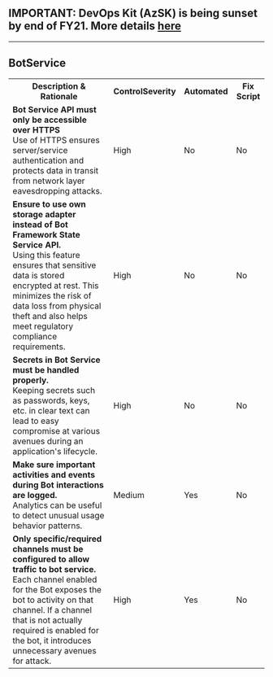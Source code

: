 ## IMPORTANT: DevOps Kit (AzSK) is being sunset by end of FY21. More details [here](/ReleaseNotes/AzSKSunsetNotice.md)
----------------------------------------------

<html>
<head>

</head><body>
<H2>BotService</H2><table><tr><th>Description & Rationale</th><th>ControlSeverity</th><th>Automated</th><th>Fix Script</th></tr><tr><td><b>Bot Service API must only be accessible over HTTPS</b><br/>Use of HTTPS ensures server/service authentication and protects data in transit from network layer eavesdropping attacks.</td><td>High</td><td>No</td><td>No</td></tr><tr><td><b>Ensure to use own storage adapter instead of Bot Framework State Service API.</b><br/>Using this feature ensures that sensitive data is stored encrypted at rest. This minimizes the risk of data loss from physical theft and also helps meet regulatory compliance requirements.</td><td>High</td><td>No</td><td>No</td></tr><tr><td><b>Secrets in Bot Service must be handled properly.</b><br/>Keeping secrets such as passwords, keys, etc. in clear text can lead to easy compromise at various avenues during an application's lifecycle.</td><td>High</td><td>No</td><td>No</td></tr><tr><td><b>Make sure important activities and events during Bot interactions are logged.</b><br/>Analytics can be useful to detect unusual usage behavior patterns.</td><td>Medium</td><td>Yes</td><td>No</td></tr><tr><td><b>Only specific/required channels must be configured to allow traffic to bot service.</b><br/>Each channel enabled for the Bot exposes the bot to activity on that channel. If a channel that is not actually required is enabled for the bot, it introduces unnecessary avenues for attack.</td><td>High</td><td>Yes</td><td>No</td></tr></table>
<table>
</table>
</body></html>
